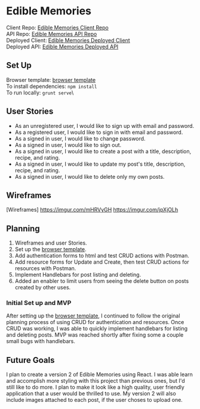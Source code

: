# Edible Memories

Client Repo: [Edible Memories Client Repo](https://github.com/fmc127/edible-memories-client)\
API Repo: [Edible Memories API Repo](https://github.com/fmc127/edible-memories-api)\
Deployed Client: [Edible Memories Deployed Client](https://t-hatsquad.github.io/bucket-list-client/)\
Deployed API: [Edible Memories Deployed API](https://salty-gorge-11112.herokuapp.com/)

## Set Up
Browser template: [browser template](https://git.generalassemb.ly/ga-wdi-boston/browser-template)\
To install dependencies: `npm install`\
To run locally: `grunt serve`\

## User Stories
- As an unregistered user, I would like to sign up with email and password.
- As a registered user, I would like to sign in with email and password.
- As a signed in user, I would like to change password.
- As a signed in user, I would like to sign out.
- As a signed in user, I would like to create a post with a title, description, recipe, and rating.
- As a signed in user, I would like to update my post's title, description, recipe, and rating.
- As a signed in user, I would like to delete only my own posts.


## Wireframes
[Wireframes]
https://imgur.com/mHRVyGH
https://imgur.com/jpXjOLh

## Planning
1. Wireframes and user Stories.
2. Set up the [browser template](https://git.generalassemb.ly/ga-wdi-boston/browser-template).
3. Add authentication forms to html and test CRUD actions with Postman.
4. Add resource forms for Update and Create, then test CRUD actions for resources with Postman.
5. Implement Handlebars for post listing and deleting.
6. Added an enabler to limit users from seeing the delete button on posts created by other uses.

### Initial Set up and MVP
After setting up the [browser template](https://git.generalassemb.ly/ga-wdi-boston/browser-template),
I continued to follow the original planning process of using CRUD for authentication and resources. Once CRUD was working, I was able to quickly implement handlebars for listing and deleting posts. MVP was reached shortly after fixing some a couple small bugs with handlebars.


## Future Goals
I plan to create a version 2 of Edible Memories using React. I was able learn and accomplish more styling with this project than previous ones, but I'd still like to do more. I plan to make it look like a high quality, user friendly application that a user would be thrilled to use. My version 2 will also include images attached to each post, if the user choses to upload one.
